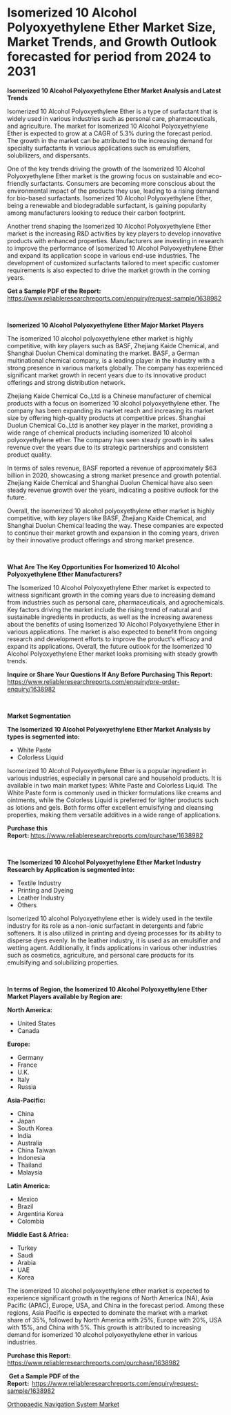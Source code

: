 <p><h1>Isomerized 10 Alcohol Polyoxyethylene Ether Market Size, Market Trends, and Growth Outlook forecasted for period from 2024 to 2031</h1></p><p><strong>Isomerized 10 Alcohol Polyoxyethylene Ether Market Analysis and Latest Trends</strong></p>
<p><p>Isomerized 10 Alcohol Polyoxyethylene Ether is a type of surfactant that is widely used in various industries such as personal care, pharmaceuticals, and agriculture. The market for Isomerized 10 Alcohol Polyoxyethylene Ether is expected to grow at a CAGR of 5.3% during the forecast period. The growth in the market can be attributed to the increasing demand for specialty surfactants in various applications such as emulsifiers, solubilizers, and dispersants.</p><p>One of the key trends driving the growth of the Isomerized 10 Alcohol Polyoxyethylene Ether market is the growing focus on sustainable and eco-friendly surfactants. Consumers are becoming more conscious about the environmental impact of the products they use, leading to a rising demand for bio-based surfactants. Isomerized 10 Alcohol Polyoxyethylene Ether, being a renewable and biodegradable surfactant, is gaining popularity among manufacturers looking to reduce their carbon footprint.</p><p>Another trend shaping the Isomerized 10 Alcohol Polyoxyethylene Ether market is the increasing R&D activities by key players to develop innovative products with enhanced properties. Manufacturers are investing in research to improve the performance of Isomerized 10 Alcohol Polyoxyethylene Ether and expand its application scope in various end-use industries. The development of customized surfactants tailored to meet specific customer requirements is also expected to drive the market growth in the coming years.</p></p>
<p><strong>Get a Sample PDF of the Report:&nbsp;</strong> <a href="https://www.reliableresearchreports.com/enquiry/request-sample/1638982">https://www.reliableresearchreports.com/enquiry/request-sample/1638982</a></p>
<p>&nbsp;</p>
<p><strong>Isomerized 10 Alcohol Polyoxyethylene Ether Major Market Players</strong></p>
<p><p>The isomerized 10 alcohol polyoxyethylene ether market is highly competitive, with key players such as BASF, Zhejiang Kaide Chemical, and Shanghai Duolun Chemical dominating the market. BASF, a German multinational chemical company, is a leading player in the industry with a strong presence in various markets globally. The company has experienced significant market growth in recent years due to its innovative product offerings and strong distribution network.</p><p>Zhejiang Kaide Chemical Co.,Ltd is a Chinese manufacturer of chemical products with a focus on isomerized 10 alcohol polyoxyethylene ether. The company has been expanding its market reach and increasing its market size by offering high-quality products at competitive prices. Shanghai Duolun Chemical Co.,Ltd is another key player in the market, providing a wide range of chemical products including isomerized 10 alcohol polyoxyethylene ether. The company has seen steady growth in its sales revenue over the years due to its strategic partnerships and consistent product quality.</p><p>In terms of sales revenue, BASF reported a revenue of approximately $63 billion in 2020, showcasing a strong market presence and growth potential. Zhejiang Kaide Chemical and Shanghai Duolun Chemical have also seen steady revenue growth over the years, indicating a positive outlook for the future.</p><p>Overall, the isomerized 10 alcohol polyoxyethylene ether market is highly competitive, with key players like BASF, Zhejiang Kaide Chemical, and Shanghai Duolun Chemical leading the way. These companies are expected to continue their market growth and expansion in the coming years, driven by their innovative product offerings and strong market presence.</p></p>
<p>&nbsp;</p>
<p><strong>What Are The Key Opportunities For Isomerized 10 Alcohol Polyoxyethylene Ether Manufacturers?</strong></p>
<p><p>The Isomerized 10 Alcohol Polyoxyethylene Ether market is expected to witness significant growth in the coming years due to increasing demand from industries such as personal care, pharmaceuticals, and agrochemicals. Key factors driving the market include the rising trend of natural and sustainable ingredients in products, as well as the increasing awareness about the benefits of using Isomerized 10 Alcohol Polyoxyethylene Ether in various applications. The market is also expected to benefit from ongoing research and development efforts to improve the product's efficacy and expand its applications. Overall, the future outlook for the Isomerized 10 Alcohol Polyoxyethylene Ether market looks promising with steady growth trends.</p></p>
<p><strong>Inquire or Share Your Questions If Any Before Purchasing This Report:</strong> <a href="https://www.reliableresearchreports.com/enquiry/pre-order-enquiry/1638982">https://www.reliableresearchreports.com/enquiry/pre-order-enquiry/1638982</a></p>
<p>&nbsp;</p>
<p><strong>Market Segmentation</strong></p>
<p><strong>The Isomerized 10 Alcohol Polyoxyethylene Ether Market Analysis by types is segmented into:</strong></p>
<p><ul><li>White Paste</li><li>Colorless Liquid</li></ul></p>
<p><p>Isomerized 10 Alcohol Polyoxyethylene Ether is a popular ingredient in various industries, especially in personal care and household products. It is available in two main market types: White Paste and Colorless Liquid. The White Paste form is commonly used in thicker formulations like creams and ointments, while the Colorless Liquid is preferred for lighter products such as lotions and gels. Both forms offer excellent emulsifying and cleansing properties, making them versatile additives in a wide range of applications.</p></p>
<p><strong>Purchase this Report:&nbsp;</strong><a href="https://www.reliableresearchreports.com/purchase/1638982">https://www.reliableresearchreports.com/purchase/1638982</a></p>
<p>&nbsp;</p>
<p><strong>The Isomerized 10 Alcohol Polyoxyethylene Ether Market Industry Research by Application is segmented into:</strong></p>
<p><ul><li>Textile Industry</li><li>Printing and Dyeing</li><li>Leather Industry</li><li>Others</li></ul></p>
<p><p>Isomerized 10 alcohol Polyoxyethylene ether is widely used in the textile industry for its role as a non-ionic surfactant in detergents and fabric softeners. It is also utilized in printing and dyeing processes for its ability to disperse dyes evenly. In the leather industry, it is used as an emulsifier and wetting agent. Additionally, it finds applications in various other industries such as cosmetics, agriculture, and personal care products for its emulsifying and solubilizing properties.</p></p>
<p>&nbsp;</p>
<p><strong>In terms of Region, the Isomerized 10 Alcohol Polyoxyethylene Ether Market Players available by Region are:</strong></p>
<p>
    <p> <strong> North America: </strong>
        <ul>
            <li>United States</li>
            <li>Canada</li>
        </ul>
        </p> 
    <p> <strong> Europe: </strong>
        <ul>
            <li>Germany</li>
            <li>France</li>
            <li>U.K.</li>
            <li>Italy</li>
            <li>Russia</li>
        </ul>
        </p> 
    <p> <strong> Asia-Pacific: </strong>
        <ul>
            <li>China</li>
            <li>Japan</li>
            <li>South Korea</li>
            <li>India</li>
            <li>Australia</li>
            <li>China Taiwan</li>
            <li>Indonesia</li>
            <li>Thailand</li>
            <li>Malaysia</li>
        </ul>
        </p> 
    <p> <strong> Latin America: </strong>
        <ul>
            <li>Mexico</li>
            <li>Brazil</li>
            <li>Argentina Korea</li>
            <li>Colombia</li>
        </ul>
        </p> 
    <p> <strong> Middle East & Africa: </strong>
        <ul>
            <li>Turkey</li>
            <li>Saudi</li>
            <li>Arabia</li>
            <li>UAE</li>
            <li>Korea</li>
        </ul>
    </p>
    </p>
<p><p>The isomerized 10 alcohol polyoxyethylene ether market is expected to experience significant growth in the regions of North America (NA), Asia Pacific (APAC), Europe, USA, and China in the forecast period. Among these regions, Asia Pacific is expected to dominate the market with a market share of 35%, followed by North America with 25%, Europe with 20%, USA with 15%, and China with 5%. This growth is attributed to increasing demand for isomerized 10 alcohol polyoxyethylene ether in various industries.</p></p>
<p><strong>Purchase this Report: </strong><a href="https://www.reliableresearchreports.com/purchase/1638982">https://www.reliableresearchreports.com/purchase/1638982</a></p>
<p>&nbsp;<strong>Get a Sample PDF of the Report:&nbsp;&nbsp;</strong><a href="https://www.reliableresearchreports.com/enquiry/request-sample/1638982">https://www.reliableresearchreports.com/enquiry/request-sample/1638982</a></p>
<p><strong></strong></p>
<p><p><a href="https://rainy-horn-d69.notion.site/Orthopaedic-Navigation-System-Market-Size-Evaluating-its-Market-Trends-Growth-and-Projections-202-4efada188e794018b5898b0620beaa40">Orthopaedic Navigation System Market</a></p></p>